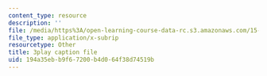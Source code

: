 ```yaml
---
content_type: resource
description: ''
file: /media/https%3A/open-learning-course-data-rc.s3.amazonaws.com/15-s12-blockchain-and-money-fall-2018/194a35ebb9f67200b4d064f38d74519b_sMnBl0g3Ev4.srt
file_type: application/x-subrip
resourcetype: Other
title: 3play caption file
uid: 194a35eb-b9f6-7200-b4d0-64f38d74519b
---
```

